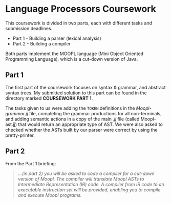 # Language Processors Coursework
This coursework is divided in two parts, each with different tasks and submission deadlines.

- Part 1 - Building a parser (lexical analysis)
- Part 2 - Building a compiler

Both parts implement the MOOPL language (Mini Object Oriented Programming Language), which is a cut-down version of Java.

## Part 1
The first part of the coursework focuses on syntax & grammar, and abstract syntax trees. My submitted solution to this part can be found in the directory marked __COURSEWORK PART 1__.

The tasks given to us were adding the `TOKEN` definitions in the *Moopl-grammar.jj* file, completing the grammar productions for all non-terminals, and adding semantic actions in a copy of the main *.jj* file (called Moopl-ast.jj) that would return an appropriate type of AST. We were also asked to checked whether the ASTs built by our parser were correct by using the pretty-printer.

## Part 2

From the Part 1 briefing:

> _...(in part 2) you will be asked to code a compiler for a cut-down version of Moopl. The compiler will translate Moopl ASTs to Intermediate Representation (IR) code. A compiler from IR code to an executable instruction set will be provided, enabling you to compile and execute Moopl programs._
